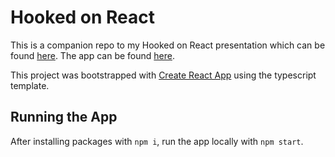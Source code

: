 # Hooked on React

This is a companion repo to my Hooked on React presentation which can be found
[here](https://docs.google.com/presentation/d/1Hhs20BZf844ebt7yFC9aSor2gOWUS7WTUJxhT2DTRsE/edit?usp=sharing). The app
can be found [here](https://hooked-on-react.netlify.com/).

This project was bootstrapped with [Create React App](https://github.com/facebook/create-react-app) using the typescript
template.

## Running the App

After installing packages with `npm i`, run the app locally with `npm start`.
